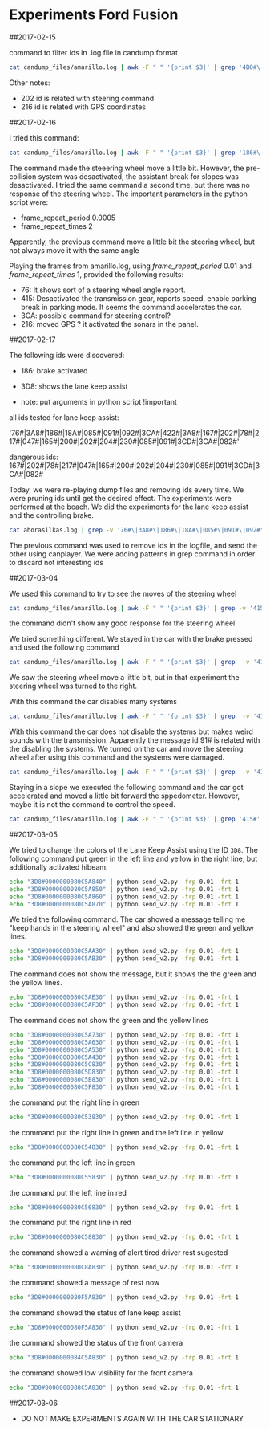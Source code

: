 # Experiments Ford Fusion

##2017-02-15

command to filter ids in .log file in candump format

```sh
cat candump_files/amarillo.log | awk -F " " '{print $3}' | grep '4B0#\|202#' | python send_v2.py
```

Other notes:
* 202 id is related with steering command
* 216 id is related with GPS coordinates


##2017-02-16

I tried this command:

```sh
cat candump_files/amarillo.log | awk -F " " '{print $3}' | grep '186#\|18A#\|085#\|091#\|092#\|3CA#\|422#\|3A8#\|167#\|202#' | python send_v2.py
```

The command made the steeering wheel move a little bit. However, the pre-collision system was desactivated, the assistant break for slopes was desactivated. I tried the same command a second time, but there was no response of the steering wheel. The important parameters in the python script were:

* frame_repeat_period 0.0005
* frame_repeat_times 2

Apparently, the previous command move a little bit the steering wheel, but not always move it with the same angle 

Playing the frames from amarillo.log, using *frame_repeat_period* 0.01 and *frame_repeat_times* 1, provided the following results:

* 76: It shows sort of a steering wheel angle report.
* 415: Desactivated the transmission gear, reports speed, enable parking break in parking mode. It seems the command accelerates the car.
* 3CA: possible command for steering control?
* 216: moved GPS ? it activated the sonars in the panel.

##2017-02-17

The following ids were discovered:
* 186: brake activated
* 3D8: shows the lane keep assist

* note: put arguments in python script !important

all ids tested for lane keep assist:

'76#\|3A8#\|186#\|18A#\|085#\|091#\|092#\|3CA#\|422#\|3A8#\|167#\|202#\|78#\|217#\|047#\|165#\|200#\|202#\|204#\|230#\|085#\|091#\|3CD#\|3CA#\|082#'

dangerous ids: 167#\|202#\|78#\|217#\|047#\|165#\|200#\|202#\|204#\|230#\|085#\|091#\|3CD#\|3CA#\|082#

Today, we were re-playing dump files and removing ids every time. We were pruning ids until get the desired effect. The experiments were performed at the beach. We did the experiments for the lane keep assist and the controlling brake. 

```sh
cat ahorasilkas.log | grep -v '76#\|3A8#\|186#\|18A#\|085#\|091#\|092#\|3CA#\|422#\|3A8#\|167#\|202#\|415#\|78#\|217#\|047#\|165#\|200#\|202#\|204#\|230#\|085#\|091#\|3CD#\|3CA#' | canplayer -g 20
```

The previous command was used to remove ids in the logfile, and send the other using canplayer. We were adding patterns in grep command in order to discard not interesting ids

##2017-03-04

We used this command to try to see the moves of the steering wheel

```sh
cat candump_files/amarillo.log | awk -F " " '{print $3}' | grep -v '415#\|091#' | python send_v2.py -frp 0.0005 -frt 1
```
the command didn't show any good response for the steering wheel.

We tried something different. We stayed in the car with the brake pressed  and used the following command

```sh
cat candump_files/amarillo.log | awk -F " " '{print $3}' | grep  -v '415#' | python send_v2.py -frp 0.0004 -frt 1
```
We saw the steering wheel move a little bit, but in that experiment the steering wheel was turned to the right.

With this command the car disables many systems
```sh
cat candump_files/amarillo.log | awk -F " " '{print $3}' | grep  -v '415#\|077#' | python send_v2.py -frp 0.0005 -frt 1
```

With this command the car does not disable the systems but makes weird sounds with the transmission. Apparently the message id 91# is related with the disabling the systems. We turned on the car and move the steering wheel after using this command and the systems were damaged.

```sh
cat candump_files/amarillo.log | awk -F " " '{print $3}' | grep  -v '415#\|077#\|091#' | python send_v2.py -frp 0.0005 -frt 1
```

Staying in a slope we executed the following command and the car got accelerated and moved a little bit forward the sppedometer. However, maybe it is not the command to control the speed.

```sh
cat candump_files/amarillo.log | awk -F " " '{print $3}' | grep '415#' | python send_v2.py -frp 0.01 -frt 1
```

##2017-03-05

We tried to change the colors of the Lane Keep Assist using the ID `3D8`. The following command put green in the left line and yellow in the right line, but additionally activated hibeam.

```sh
echo "3D8#0000000080C5A840" | python send_v2.py -frp 0.01 -frt 1
echo "3D8#0000000080C5A850" | python send_v2.py -frp 0.01 -frt 1
echo "3D8#0000000080C5A860" | python send_v2.py -frp 0.01 -frt 1
echo "3D8#0000000080C5A870" | python send_v2.py -frp 0.01 -frt 1
```

We tried the following command. The car showed a message telling me "keep hands in the steering wheel" and also showed the green and yellow lines.

```sh
echo "3D8#0000000080C5AA30" | python send_v2.py -frp 0.01 -frt 1
echo "3D8#0000000080C5AB30" | python send_v2.py -frp 0.01 -frt 1
```
The command does not show the message, but it shows the the green and the yellow lines.

```sh
echo "3D8#0000000080C5AE30" | python send_v2.py -frp 0.01 -frt 1
echo "3D8#0000000080C5AF30" | python send_v2.py -frp 0.01 -frt 1
```

The command does not show the green and the yellow lines
```sh
echo "3D8#0000000080C5A730" | python send_v2.py -frp 0.01 -frt 1
echo "3D8#0000000080C5A630" | python send_v2.py -frp 0.01 -frt 1
echo "3D8#0000000080C5A530" | python send_v2.py -frp 0.01 -frt 1
echo "3D8#0000000080C5A430" | python send_v2.py -frp 0.01 -frt 1
echo "3D8#0000000080C5C830" | python send_v2.py -frp 0.01 -frt 1
echo "3D8#0000000080C5D830" | python send_v2.py -frp 0.01 -frt 1
echo "3D8#0000000080C5E830" | python send_v2.py -frp 0.01 -frt 1
echo "3D8#0000000080C5F830" | python send_v2.py -frp 0.01 -frt 1
```

the command put the right line in green
```sh
echo "3D8#0000000080C53830" | python send_v2.py -frp 0.01 -frt 1
```

the command put the right line in green and the left line in yellow
```sh
echo "3D8#0000000080C54830" | python send_v2.py -frp 0.01 -frt 1
```

the command put the left line in green
```sh
echo "3D8#0000000080C55830" | python send_v2.py -frp 0.01 -frt 1
```

the command put the left line in red
```sh
echo "3D8#0000000080C56830" | python send_v2.py -frp 0.01 -frt 1
```

the command put the right line in red
```sh
echo "3D8#0000000080C58830" | python send_v2.py -frp 0.01 -frt 1
```

the command showed a warning of alert tired driver rest sugested
```sh
echo "3D8#0000000080C8A830" | python send_v2.py -frp 0.01 -frt 1
```

the command showed a message of rest now
```sh
echo "3D8#0000000080F5A830" | python send_v2.py -frp 0.01 -frt 1
```

the command showed the status of lane keep assist
```sh
echo "3D8#0000000080F5A830" | python send_v2.py -frp 0.01 -frt 1
```

the command showed the status of the front camera
```sh
echo "3D8#0000000084C5A830" | python send_v2.py -frp 0.01 -frt 1
```

the command showed low visibility for the front camera
```sh
echo "3D8#0000000088C5A830" | python send_v2.py -frp 0.01 -frt 1
```
##2017-03-06

* DO NOT MAKE EXPERIMENTS AGAIN WITH THE CAR STATIONARY 


